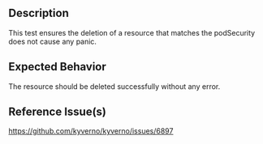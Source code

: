 ## Description

This test ensures the deletion of a resource that matches the podSecurity does not cause any panic.

## Expected Behavior

The resource should be deleted successfully without any error.

## Reference Issue(s)
https://github.com/kyverno/kyverno/issues/6897